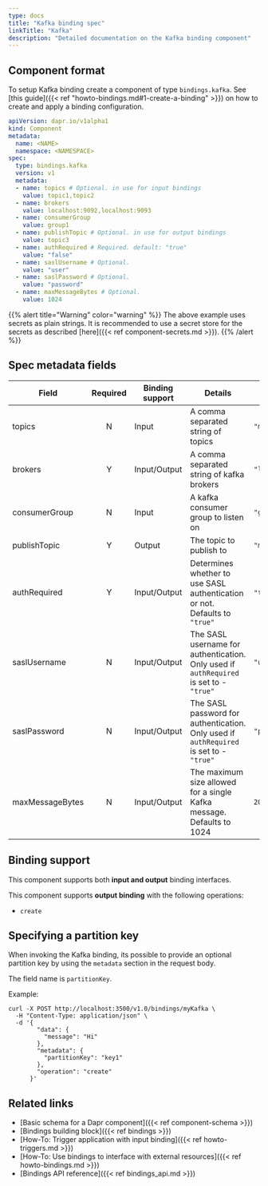 ```yaml
---
type: docs
title: "Kafka binding spec"
linkTitle: "Kafka"
description: "Detailed documentation on the Kafka binding component"
---
```


## Component format

To setup Kafka binding create a component of type `bindings.kafka`. See [this guide]({{< ref "howto-bindings.md#1-create-a-binding" >}}) on how to create and apply a binding configuration.


```yaml
apiVersion: dapr.io/v1alpha1
kind: Component
metadata:
  name: <NAME>
  namespace: <NAMESPACE>
spec:
  type: bindings.kafka
  version: v1
  metadata:
  - name: topics # Optional. in use for input bindings
    value: topic1,topic2
  - name: brokers
    value: localhost:9092,localhost:9093
  - name: consumerGroup
    value: group1
  - name: publishTopic # Optional. in use for output bindings
    value: topic3
  - name: authRequired # Required. default: "true"
    value: "false"
  - name: saslUsername # Optional.
    value: "user"
  - name: saslPassword # Optional.
    value: "password"
  - name: maxMessageBytes # Optional.
    value: 1024
```

{{% alert title="Warning" color="warning" %}}
The above example uses secrets as plain strings. It is recommended to use a secret store for the secrets as described [here]({{< ref component-secrets.md >}}).
{{% /alert %}}
## Spec metadata fields

| Field              | Required | Binding support |  Details | Example |
|--------------------|:--------:|------------|-----|---------|
| topics | N | Input | A comma separated string of topics | `"mytopic1,topic2"` |
| brokers | Y | Input/Output | A comma separated string of kafka brokers | `"localhost:9092,localhost:9093"` |
| consumerGroup | N | Input | A kafka consumer group to listen on | `"group1"` |
| publishTopic | Y | Output | The topic to publish to | `"mytopic"` |
| authRequired | Y | Input/Output | Determines whether to use SASL authentication or not. Defaults to `"true"` | `"true"`, `"false"` |
| saslUsername | N | Input/Output | The SASL username for authentication. Only used if `authRequired` is set to - `"true"` | `"user"` |
| saslPassword | N | Input/Output | The SASL password for authentication. Only used if `authRequired` is set to - `"true"` | `"password"` |
| maxMessageBytes | N | Input/Output | The maximum size allowed for a single Kafka message. Defaults to 1024 | `2048` |


## Binding support

This component supports both **input and output** binding interfaces. 

This component supports **output binding** with the following operations:

- `create`

## Specifying a partition key

When invoking the Kafka binding, its possible to provide an optional partition key by using the `metadata` section in the request body.

The field name is `partitionKey`.

Example:

```shell
curl -X POST http://localhost:3500/v1.0/bindings/myKafka \
  -H "Content-Type: application/json" \
  -d '{
        "data": {
          "message": "Hi"
        },
        "metadata": {
          "partitionKey": "key1"
        },
        "operation": "create"
      }'
```


## Related links

- [Basic schema for a Dapr component]({{< ref component-schema >}})
- [Bindings building block]({{< ref bindings >}})
- [How-To: Trigger application with input binding]({{< ref howto-triggers.md >}})
- [How-To: Use bindings to interface with external resources]({{< ref howto-bindings.md >}})
- [Bindings API reference]({{< ref bindings_api.md >}})
